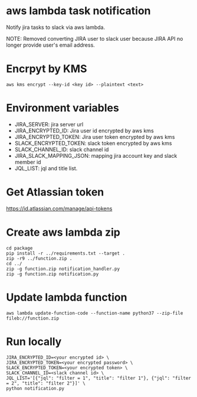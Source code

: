 # aws lambda task notification
Notify jira tasks to slack via aws lambda.

NOTE: Removed converting JIRA user to slack user because JIRA API no longer provide user's email address.

# Encrpyt by KMS
```
aws kms encrypt --key-id <key id> --plaintext <text>
```

# Environment variables
- JIRA_SERVER: jira server url
- JIRA_ENCRYPTED_ID: Jira user id encrypted by aws kms
- JIRA_ENCRYPTED_TOKEN: Jira user token encrypted by aws kms
- SLACK_ENCRYPTED_TOKEN: slack token encrypted by aws kms
- SLACK_CHANNEL_ID: slack channel id
- JIRA_SLACK_MAPPING_JSON: mapping jira account key and slack member id
- JQL_LIST: jql and title list.

# Get Atlassian token
https://id.atlassian.com/manage/api-tokens

# Create aws lambda zip

```
cd package
pip install -r ../requirements.txt --target .
zip -r9 ../function.zip .
cd ../
zip -g function.zip notification_handler.py
zip -g function.zip notification.py
```


# Update lambda function
```
aws lambda update-function-code --function-name python37 --zip-file fileb://function.zip
```


# Run locally
```
JIRA_ENCRYPTED_ID=<your encrypted id> \
JIRA_ENCRYPTED_TOKEN=<your encrypted password> \
SLACK_ENCRYPTED_TOKEN=<your encrypted token> \
SLACK_CHANNEL_ID=<slack channel id> \
JQL_LIST='[{"jql": "filter = 1", "title": "filter 1"}, {"jql": "filter = 2", "title": "filter 2"}]' \
python notification.py
```
